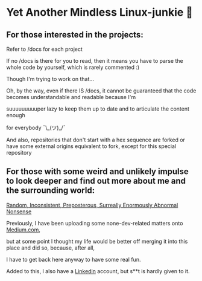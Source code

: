 # Yet Another Mindless Linux-junkie :zany_face:

## For those interested in the projects:

Refer to /docs for each project

If no /docs is there for you to read, then it means you have to parse the whole code by yourself, which is rarely commented :)

Though I'm trying to work on that...

Oh, by the way, even if there IS /docs, it cannot be guaranteed that the code becomes  understandable and readable because I'm

suuuuuuuuuper lazy to keep them up to date and to articulate the content enough

for everybody ¯\\\_(ツ)_/¯

And also, repositories that don't start with a hex sequence are forked or have some external origins equivalent to fork, except for this special repository

## For those with some weird and unlikely impulse to look deeper and find out more about me and the surrounding world:

[Random, Inconsistent, Preposterous, Surreally Enormously Abnormal Nonsense](https://seantywork.github.io/seantywork/)

Previously, I have been uploading some none-dev-related matters onto [Medium.com](https://medium.com/@seantywork),

but at some point I thought my life would be better off merging it into this place and did so, because, after all,

I have to get back here anyway to have some real fun.

Added to this, I also have a [Linkedin](https://www.linkedin.com/in/sean-taehoon-yoon/) account, but s**t is hardly given to it.


